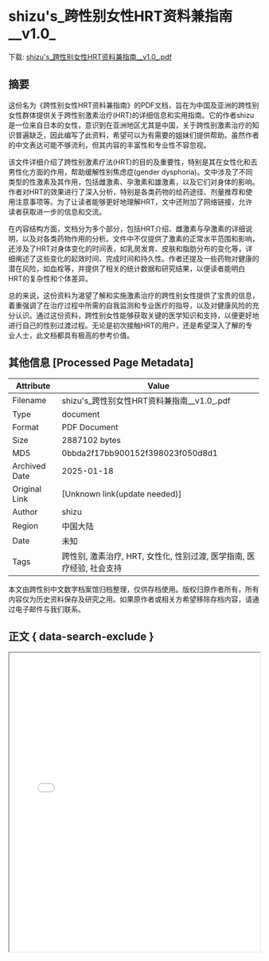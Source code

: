 # shizu's_跨性别女性HRT资料兼指南__v1.0_

<!-- tcd_download_link -->
下载: <a href="../shizu's_跨性别女性HRT资料兼指南__v1.0_.pdf" download>shizu's_跨性别女性HRT资料兼指南__v1.0_.pdf</a>
<!-- tcd_download_link_end -->

## 摘要

<!-- tcd_abstract -->
这份名为《跨性别女性HRT资料兼指南》的PDF文档，旨在为中国及亚洲的跨性别女性群体提供关于跨性别激素治疗(HRT)的详细信息和实用指南。它的作者shizu是一位来自日本的女性，意识到在亚洲地区尤其是中国，关于跨性别激素治疗的知识普遍缺乏，因此编写了此资料，希望可以为有需要的姐妹们提供帮助。虽然作者的中文表达可能不够流利，但其内容的丰富性和专业性不容忽视。

该文件详细介绍了跨性别激素疗法(HRT)的目的及重要性，特别是其在女性化和去男性化方面的作用，帮助缓解性别焦虑症(gender dysphoria)。文中涉及了不同类型的性激素及其作用，包括雌激素、孕激素和雄激素，以及它们对身体的影响。作者对HRT的效果进行了深入分析，特别是各类药物的给药途径、剂量推荐和使用注意事项等。为了让读者能够更好地理解HRT，文中还附加了网络链接，允许读者获取进一步的信息和交流。

在内容结构方面，文档分为多个部分，包括HRT介绍、雌激素与孕激素的详细说明，以及对各类药物作用的分析。文件中不仅提供了激素的正常水平范围和影响，还涉及了HRT对身体变化的时间表，如乳房发育、皮肤和脂肪分布的变化等，详细阐述了这些变化的起效时间、完成时间和持久性。作者还提及一些药物对健康的潜在风险，如血栓等，并提供了相关的统计数据和研究结果，以便读者能明白HRT的复杂性和个体差异。

总的来说，这份资料为渴望了解和实施激素治疗的跨性别女性提供了宝贵的信息，着重强调了在治疗过程中所需的自我监测和专业医疗的指导，以及对健康风险的充分认识。通过这份资料，跨性别女性能够获取关键的医学知识和支持，以便更好地进行自己的性别过渡过程。无论是初次接触HRT的用户，还是希望深入了解的专业人士，此文档都具有极高的参考价值。

<!-- tcd_abstract_end -->

## 其他信息 [Processed Page Metadata]

| Attribute       | Value                                  |
|-----------------|----------------------------------------|
| Filename        | shizu's_跨性别女性HRT资料兼指南__v1.0_.pdf                             |
| Type            | document                                 |
| Format          | PDF Document                               |
| Size            | 2887102 bytes                           |
| MD5             | 0bbda2f17bb900152f398023f050d8d1                                  |
| Archived Date   | 2025-01-18                             |
| Original Link   | [Unknown link(update needed)]                         |
| Author          | shizu                               |
| Region          | 中国大陆                               |
| Date            | 未知                                 |
| Tags            | 跨性别, 激素治疗, HRT, 女性化, 性别过渡, 医学指南, 医疗经验, 社会支持                                 |

本文由跨性别中文数字档案馆归档整理，仅供存档使用。版权归原作者所有，所有内容仅为历史资料保存及研究之用。如果原作者或相关方希望移除存档内容，请通过电子邮件与我们联系。

## 正文 { data-search-exclude }

<!-- tcd_main_text -->
<iframe src="../shizu's_跨性别女性HRT资料兼指南__v1.0_.pdf" width="100%" height="600px">
    <p>无法显示PDF，请下载查看。</p>
</iframe>
<!-- tcd_main_text_end -->

